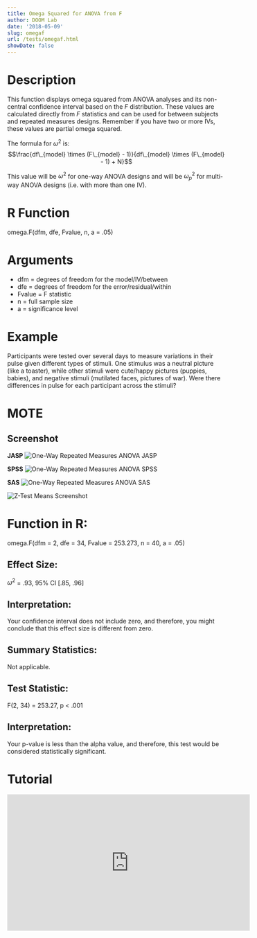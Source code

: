 ```yaml
---
title: Omega Squared for ANOVA from F
author: DOOM Lab
date: '2018-05-09'
slug: omegaf
url: /tests/omegaf.html
showDate: false
---
```


<script src="//yihui.name/js/math-code.js"></script>
<script type = "text/x-mathjax-config">
MathJax.Hub.Config({
tex2jax: {
inlineMath: [['$', '$']],
}
})
</script>
<script async
src="//cdn.bootcss.com/mathjax/2.7.1/MathJax.js?config=TeX-MML-AM_CHTML">
</script>

# Description   

This function displays omega squared from ANOVA analyses and its non-central confidence interval based on the *F* distribution. These values are calculated directly from *F* statistics and can be used for between subjects and repeated measures designs. Remember if you have two or more IVs, these values are partial omega squared.

The formula for $\omega^2$ is: $$\frac{df\_{model} \times (F\_{model} - 1)}{df\_{model} \times (F\_{model} - 1) + N}$$

This value will be $\omega^2$ for one-way ANOVA designs and will be $\omega_p^2$ for multi-way ANOVA designs (i.e. with more than one IV). 


# R Function

omega.F(dfm, dfe, Fvalue, n, a = .05)

# Arguments 

+ dfm =	degrees of freedom for the model/IV/between
+ dfe =	degrees of freedom for the error/residual/within
+ Fvalue = F statistic
+ n =	full sample size
+ a =	significance level

# Example  

Participants were tested over several days to measure variations in their pulse given different types of stimuli. One stimulus was a neutral picture (like a toaster), while other stimuli were cute/happy pictures (puppies, babies), and negative stimuli (mutilated faces, pictures of war). Were there differences in pulse for each participant across the stimuli? 

# MOTE

## Screenshot

**JASP**
![One-Way Repeated Measures ANOVA JASP](https://raw.githubusercontent.com/doomlab/shiny-server/master/MOTE/examples/rm%201%20anova%20JASP.png)

**SPSS**
![One-Way Repeated Measures ANOVA SPSS](https://raw.githubusercontent.com/doomlab/shiny-server/master/MOTE/examples/mix%202%20anova%20SPSS.png)

**SAS**
![One-Way Repeated Measures ANOVA SAS](https://raw.githubusercontent.com/doomlab/shiny-server/master/MOTE/examples/rm%201%20anova%20SAS.PNG)

![Z-Test Means Screenshot](../images/omegaf.jpg)
# Function in R: 

omega.F(dfm = 2, dfe = 34, Fvalue = 253.273, n = 40, a = .05)

## Effect Size:

$\omega^2$ = .93, 95% CI [.85, .96]

## Interpretation: 

Your confidence interval does not include zero, and therefore, you might conclude that this effect size is different from zero.

## Summary Statistics: 

Not applicable. 

## Test Statistic: 

F(2, 34) = 253.27, p < .001

## Interpretation: 

Your p-value is less than the alpha value, and therefore, this test would be considered statistically significant.

# Tutorial

<iframe width="560" height="315" src="https://www.youtube.com/embed/40XnVCphLFA" frameborder="0" allow="autoplay; encrypted-media" allowfullscreen></iframe>
